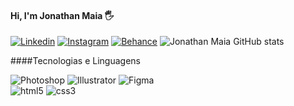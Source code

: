 #### Hi, I'm Jonathan Maia 🖐️

[![Linkedin](https://img.shields.io/badge/LinkedIn-0077B5?style=for-the-badge&logo=linkedin&logoColor=white)](https://www.linkedin.com/in/jonathanppmaia) [![Instagram](https://img.shields.io/badge/Instagram-E4405F?style=for-the-badge&logo=instagram&logoColor=white)](https://www.instagram.com/in/jonathanppmaia) [![Behance](https://img.shields.io/badge/-Behance-blue?style=for-the-badge&logo=behance&logoColor=white)](https://www.behance.net/jonathanppmaia)
![Jonathan Maia GitHub stats](https://github-readme-stats.vercel.app/api?username=jonathanppmaia&show_icons=true&theme=dark)

####Tecnologias e Linguagens

<div style="display:inline_block">

  <img alt="Photoshop" src="https://img.shields.io/badge/Adobe%20Photoshop-31A8FF?style=for-the-badge&logo=Adobe%20Photoshop&logoColor=black"> 
  <img alt="Illustrator" src="https://img.shields.io/badge/Adobe%20Illustrator-FF9A00?style=for-the-badge&logo=adobe%20illustrator&logoColor=white">
   <img alt="Figma" src="https://img.shields.io/badge/Figma-F24E1E?style=for-the-badge&logo=figma&logoColor=white">
  </div>
  <img alt="html5" src="https://img.shields.io/badge/HTML5-E34F26?style=for-the-badge&logo=html5&logoColor=white"> 
  <img alt="css3" src="https://img.shields.io/badge/CSS3-1572B6?style=for-the-badge&logo=css3&logoColor=white">
  </div>
  <br>
